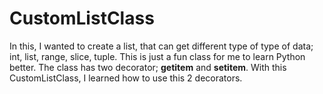 # CustomListClass
In this, I wanted to create a list, that can get different type of type of data; int, list, range, slice, tuple. This is just a fun class for me to learn Python better.
The class has two decorator; __getitem__ and __setitem__.
With this CustomListClass, I learned how to use this 2 decorators.
